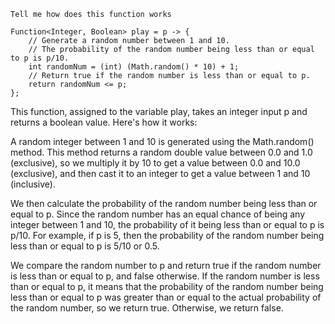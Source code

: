 ```
Tell me how does this function works

Function<Integer, Boolean> play = p -> {
    // Generate a random number between 1 and 10.
    // The probability of the random number being less than or equal to p is p/10.
    int randomNum = (int) (Math.random() * 10) + 1;
    // Return true if the random number is less than or equal to p.
    return randomNum <= p;
};

```


This function, assigned to the variable play, takes an integer input p and returns a boolean value. Here's how it works:

A random integer between 1 and 10 is generated using the Math.random() method. This method returns a random double value between 0.0 and 1.0 (exclusive), so we multiply it by 10 to get a value between 0.0 and 10.0 (exclusive), and then cast it to an integer to get a value between 1 and 10 (inclusive).

We then calculate the probability of the random number being less than or equal to p. Since the random number has an equal chance of being any integer between 1 and 10, the probability of it being less than or equal to p is p/10. For example, if p is 5, then the probability of the random number being less than or equal to p is 5/10 or 0.5.

We compare the random number to p and return true if the random number is less than or equal to p, and false otherwise. If the random number is less than or equal to p, it means that the probability of the random number being less than or equal to p was greater than or equal to the actual probability of the random number, so we return true. Otherwise, we return false.